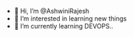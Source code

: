 - 👋 Hi, I’m @AshwiniRajesh
- 👀 I’m interested in learning new things
- 🌱 I’m currently learning DEVOPS..

